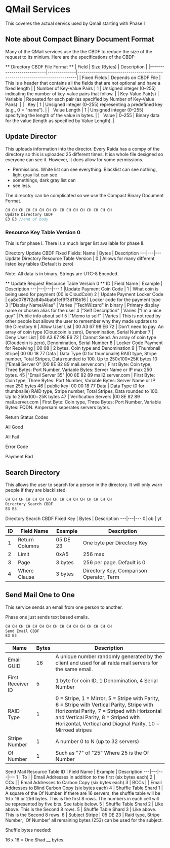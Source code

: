 # QMail Services
This coveres the actual servics used by Qmail starting with Phase I

## Note about Compact Binary Document Format
Many of the QMail services use the the CBDF to reduce the size of the request to its minium. Here are the 
specifications of the CBDF: 

** Directory CBDF File Format **
| Field                     | Size (Bytes) | Description                                                                 |
|---------------------------|--------------|-----------------------------------------------------------------------------|
| Fixed Fields     | Depends on CBDF File   | This is a header that contains all the fields that are not optional and have a fixed length  |
| Number of Key-Value Pairs | 1            | Unsigned integer (0–255) indicating the number of key-value pairs that follow. |
| Key-Value Pair(s)         | Variable     | Repeated for each pair (as specified by Number of Key-Value Pairs):         |
| &nbsp;&nbsp;Key           | 1            | Unsigned integer (0–255) representing a predefined key (e.g., 0 = "name").  |
| &nbsp;&nbsp;Value Length  | 1            | Unsigned integer (0–255) specifying the length of the value in bytes.       |
| &nbsp;&nbsp;Value         | 0–255        | Binary data for the value (length as specified by Value Length).            |



## Update Director
This uploads information into the director. Every Raida has a compy of the directory so this is uploaded 25 different times. 
It isa whole file designed so everyone can see it. However, it does allow for some permissions. 

* Permissions. White list can see everything. Blacklist can see nothing, light gray list can see
* somethings, dark gray list can
* see less. 

The direcotry can be complicated so we use the Compact Binary Document Format. 

```C
CH CH CH CH CH CH CH CH CH CH CH CH CH CH CH CH
Update Directory CBDF
E3 E3 //end of body
```

### Resource Key Table Version 0
This is for phase I. There is a much larger list available for phase II. 

Directory Update CBDF Fixed Fields:
Name | Bytes | Description
---|---|---
Update Directory Resource Table Version | 0 | Allows for many different listed key tables (Default is zero) 

Note: All data is in binary. Strings are UTC-8 Encoded.

** Update Request Resource Table Version 0 **
ID | Field Name | Example | Description
---|---|---|---
1 |Update Payment Coin Code | 1 | What coin is being used for payment (00 is CloudCoin)
2 | Update Payment Locker Code | ca8d0787f2a84b4babf1ef9f3d118b16 | Locker code for the payment type
3 |"Display Name/Alias" | Varies |"TechWizard" in binary | Primary display name or chosen alias for the user
4 |"Self Description" | Varies |"I'm a nice guy" | Public info about self
5 |"Memo to self" | Varies | This is not read by other people but allows the user to remember why they made updates to the Directory
6 | Allow User List | 00 A3 67 98 E6 72 | Don't need to pay. An array of coin type (Cloudcoin is zero), Denomination, Serial Number 
7 | Deny User List | 00 A3 67 98 E6 72 | Cannot Send. An array of coin type (Cloudcoin is zero), Denomination, Serial Number 
8 | Locker Code Payment for Receiving | 00 08 | 2 bytes. Coin type and Denomination
9 | Thumbnail Stripe| 00 00 18 77 Data  | Data Type (0 for thumbnaile) RAID type, Stripe number, Total Stripes, Data rounded to 100. Up to 250x100=25K bytes
10 |"Email Server 0" |00 8E 82 89 mail.server.com | First Byte: Coin type, Three Bytes: Port Number, Variable Bytes: Server Name or IP max 250 bytes.
45 |"Email Server 35" |00 8E 82 89 mail2.server.com | First Byte: Coin type, Three Bytes: Port Number, Variable Bytes: Server Name or IP max 250 bytes
46 | public key| 00 00 18 77 Data  | Data Type (0 for thumbnaile) RAID type, Stripe number, Total Stripes, Data rounded to 100. Up to 250x100=25K bytes
47 | Verification Servers  |00 8E 82 89 mail.server.com | First Byte: Coin type, Three Bytes: Port Number, Variable Bytes: FQDN. Ampersam seperates servers bytes. 

Return Status Codes

All Good

All Fail

Error Code

Payment Bad

## Search Directory
This allows the user to search for a person in the directory. It will only warn people if they are blacklisted. 

```C
CH CH CH CH CH CH CH CH CH CH CH CH CH CH CH CH 
Directory Search CBDF
E3 E3
```
Directory Search CBDF
Fixed Key | Bytes | Description
---|---|---
0| ob | yt

ID | Field Name | Example | Description
---|---|---|---
1 | Return Columns | 05 DE 23 | One byte per Directory Key 
2 | Limit | 0xA5 | 256 max
3 | Page | 3 bytes | 256 per page. Default is 0
4 | Where Clause | 3 bytes | Directory Key, Comparison Operator, Term

## Send Mail One to One
This service sends an email from one person to another. 

Phase one just sends text based emails. 

```c
CH CH CH CH CH CH CH CH CH CH CH CH CH CH CH CH
Send Email CBDF
E3 E3 
```

Name | Bytes | Description
---|---|---
Email GUID | 16 | A unique number randomly generated by the client and used for all raida mail servers for the same email.  
First Receiver ID | 5 | 1 byte for coin ID, 1 Denomination, 4 Serial Number
RAID Type | 1 | 0 = Stripe, 1 = Mirror, 5 = Stripe with Parity, 6 = Stripe with Vertical Parity, Stripe with Horizontal Parity, 7 = Striped with Horizontal and Vertical Parity, 8 = Striped with Horizontal, Vertical and Diagnal Parity, 10 = Mirroed stripes
Stripe Number | 1 | A number 0 to N (up to 32 servers)
Of Number |1 | Such as "7" of "25" Where 25 is the Of Number


Send Mail Resource Table
ID | Field Name | Example | Description
---|---|---|---
1 | To |  | Email Addresses in addition to the first (six bytes each)
2 | CCs |  | Email Addresses to Carbon Copy (six bytes each)
3 | BCCs |  | Email Addresses to Blind Carbon Copy (six bytes each)
4 | Shuffle Table Shard 1 | A square of the Of Number. If there are 16 servers, the shuffle table will be 16 x 16 or 256 bytes. This is the first 8 rows.  The numbers in each cell will be represented by five bits. See table below.
5 | Shuffle Table Shard 2 | Like above. This is the Second 8 rows. 
5 | Shuffle Table Shard 3 | Like above. This is the Second 8 rows. 
6 | Subject Stripe | 05 DE 23 | Raid type, Stripe Number, 'Of Number' all remaining bytes (253) can be used for the subject. 


Shuffle bytes needed: 

16 x 16  = One Shad __ bytes. 


